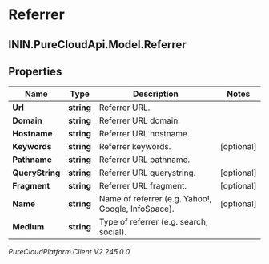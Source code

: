# Referrer

## ININ.PureCloudApi.Model.Referrer

## Properties

|Name | Type | Description | Notes|
|------------ | ------------- | ------------- | -------------|
| **Url** | **string** | Referrer URL. | |
| **Domain** | **string** | Referrer URL domain. | |
| **Hostname** | **string** | Referrer URL hostname. | |
| **Keywords** | **string** | Referrer keywords. | [optional] |
| **Pathname** | **string** | Referrer URL pathname. | |
| **QueryString** | **string** | Referrer URL querystring. | [optional] |
| **Fragment** | **string** | Referrer URL fragment. | [optional] |
| **Name** | **string** | Name of referrer (e.g. Yahoo!, Google, InfoSpace). | [optional] |
| **Medium** | **string** | Type of referrer (e.g. search, social). | |



_PureCloudPlatform.Client.V2 245.0.0_
